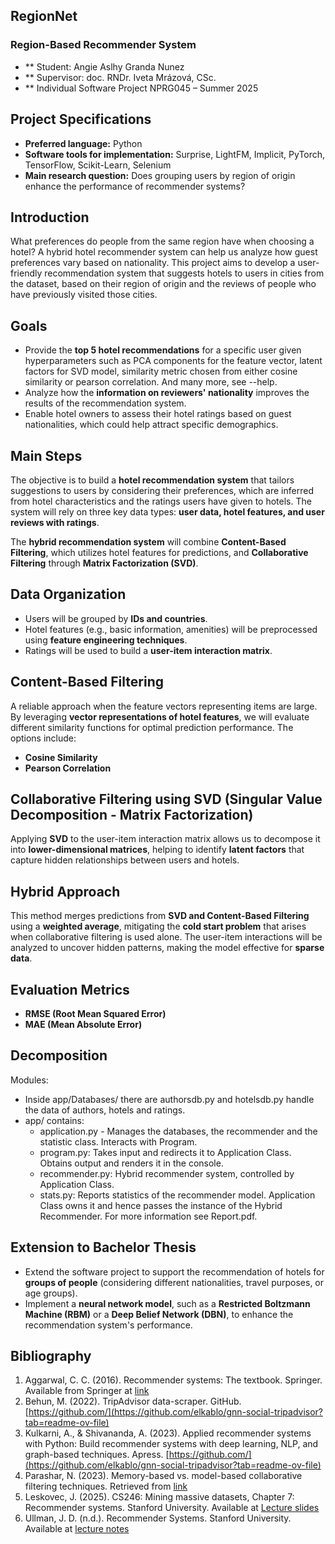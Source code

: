 ## RegionNet 
### Region-Based Recommender System

- ** Student: Angie Aslhy Granda Nunez  
- ** Supervisor: doc. RNDr. Iveta Mrázová, CSc.  
- ** Individual Software Project NPRG045 – Summer 2025  

## Project Specifications  

- **Preferred language:** Python  
- **Software tools for implementation:** Surprise, LightFM, Implicit, PyTorch, TensorFlow, Scikit-Learn, Selenium
- **Main research question:** Does grouping users by region of origin enhance the performance of recommender systems?  

## Introduction

What preferences do people from the same region have when choosing a hotel? A hybrid hotel recommender system can help us analyze how guest preferences vary based on nationality. This project aims to develop a user-friendly recommendation system that suggests hotels to users in cities from the dataset, based on their region of origin and the reviews of people who have previously visited those cities.

## Goals  

- Provide the **top 5 hotel recommendations** for a specific user given hyperparameters such as PCA components for the feature vector, latent factors for SVD model, similarity metric chosen from either cosine similarity or pearson correlation. And many more, see --help. 
- Analyze how the **information on reviewers' nationality** improves the results of the recommendation system.  
- Enable hotel owners to assess their hotel ratings based on guest nationalities, which could help attract specific demographics.  

## Main Steps  

The objective is to build a **hotel recommendation system** that tailors suggestions to users by considering their preferences, which are inferred from hotel characteristics and the ratings users have given to hotels. The system will rely on three key data types: **user data, hotel features, and user reviews with ratings**.  

The **hybrid recommendation system** will combine **Content-Based Filtering**, which utilizes hotel features for predictions, and **Collaborative Filtering** through **Matrix Factorization (SVD)**.  

## Data Organization  

- Users will be grouped by **IDs and countries**.  
- Hotel features (e.g., basic information, amenities) will be preprocessed using **feature engineering techniques**.  
- Ratings will be used to build a **user-item interaction matrix**.  

## Content-Based Filtering  

A reliable approach when the feature vectors representing items are large. By leveraging **vector representations of hotel features**, we will evaluate different similarity functions for optimal prediction performance. The options include:  

- **Cosine Similarity**  
- **Pearson Correlation**  

## Collaborative Filtering using SVD (Singular Value Decomposition - Matrix Factorization)  

Applying **SVD** to the user-item interaction matrix allows us to decompose it into **lower-dimensional matrices**, helping to identify **latent factors** that capture hidden relationships between users and hotels.  

## Hybrid Approach  

This method merges predictions from **SVD and Content-Based Filtering** using a **weighted average**, mitigating the **cold start problem** that arises when collaborative filtering is used alone. The user-item interactions will be analyzed to uncover hidden patterns, making the model effective for **sparse data**.  

## Evaluation Metrics  

- **RMSE (Root Mean Squared Error)**  
- **MAE (Mean Absolute Error)**  

## Decomposition 

Modules:
- Inside app/Databases/ there are authorsdb.py and hotelsdb.py handle the data of authors, hotels and ratings.
- app/ contains:
    - application.py - Manages the databases, the recommender and the statistic class. Interacts with Program.
    - program.py:  Takes input and redirects it to Application Class. Obtains output and renders it in the console. 
    - recommender.py: Hybrid recommender system, controlled by Application Class.
    - stats.py: Reports statistics of the recommender model. Application Class owns it and hence passes the instance of the Hybrid Recommender.
For more information see Report.pdf.

## Extension to Bachelor Thesis  

- Extend the software project to support the recommendation of hotels for **groups of people** (considering different nationalities, travel purposes, or age groups).  
- Implement a **neural network model**, such as a **Restricted Boltzmann Machine (RBM)** or a **Deep Belief Network (DBN)**, to enhance the recommendation system's performance.  

## Bibliography  

1. Aggarwal, C. C. (2016). Recommender systems: The textbook. Springer. Available from Springer at [link](https://link.springer.com/book/10.1007/978-3-319-29659-3)
2. Behun, M. (2022). TripAdvisor data-scraper. GitHub. [https://github.com/](https://github.com/elkablo/gnn-social-tripadvisor?tab=readme-ov-file)
3. Kulkarni, A., & Shivananda, A. (2023). Applied recommender systems with Python: Build recommender systems with deep learning, NLP, and graph-based techniques. Apress. [https://github.com/](https://github.com/elkablo/gnn-social-tripadvisor?tab=readme-ov-file)
4. Parashar, N. (2023). Memory-based vs. model-based collaborative filtering techniques. Retrieved from [link](https://medium.com/@niitwork0921/memory-based-vs-model-based-collaborative-filtering-techniques-c0a7f6ec4f5f)
5. Leskovec, J. (2025). CS246: Mining massive datasets, Chapter 7: Recommender systems. Stanford University. Available at [Lecture slides](https://web.stanford.edu/class/cs246/slides/07-recsys1.pdf)
6. Ullman, J. D. (n.d.). Recommender Systems. Stanford University. Available at [lecture notes](http://infolab.stanford.edu/~ullman/mmds/ch9.pdf)